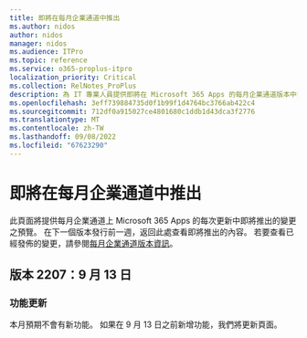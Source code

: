 ```yaml
---
title: 即將在每月企業通道中推出
ms.author: nidos
author: nidos
manager: nidos
ms.audience: ITPro
ms.topic: reference
ms.service: o365-proplus-itpro
localization_priority: Critical
ms.collection: RelNotes_ProPlus
description: 為 IT 專業人員提供即將在 Microsoft 365 Apps 的每月企業通道版本中推出的變更之預覽
ms.openlocfilehash: 3eff739884735d0f1b99f1d4764bc3766ab422c4
ms.sourcegitcommit: 712df0a915027ce4801680c1ddb1d43dca3f2776
ms.translationtype: MT
ms.contentlocale: zh-TW
ms.lasthandoff: 09/08/2022
ms.locfileid: "67623290"
---
```

# <a name="coming-soon-to-the-monthly-enterprise-channel"></a>即將在每月企業通道中推出

此頁面將提供每月企業通道上 Microsoft 365 Apps 的每次更新中即將推出的變更之預覽。 在下一個版本發行前一週，返回此處查看即將推出的內容。 若要查看已經發佈的變更，請參閱[每月企業通道版本資訊](monthly-enterprise-channel.md)。

[//]: # (DO NOT REMOVE)

## <a name="version-2207-september-13"></a>版本 2207：9 月 13 日

[//]: # (DO NOT REMOVE FEATUREDETAILS CONTENT START)
### <a name="feature-updates"></a>功能更新

本月預期不會有新功能。 如果在 9 月 13 日之前新增功能，我們將更新頁面。

[//]: # (DO NOT REMOVE FEATUREDETAILS CONTENT END)



